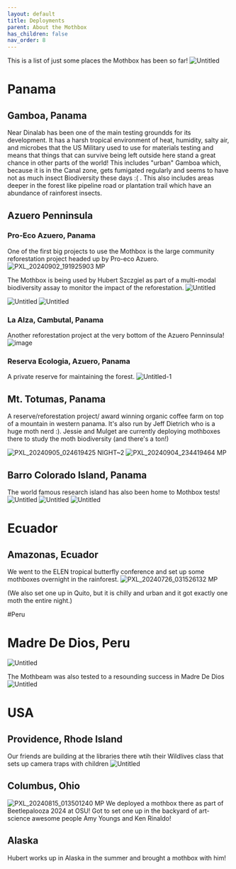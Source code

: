 ```yaml
---
layout: default
title: Deployments
parent: About the Mothbox
has_children: false
nav_order: 8
---
```


This is a list of just some places the Mothbox has been so far!
![Untitled](https://github.com/Digital-Naturalism-Laboratories/Mothbox/assets/742627/5e2ef5ef-b831-48c8-be1d-4448b589193f)

# Panama
## Gamboa, Panama
Near Dinalab has been one of the main testing groundds for its development. It has a harsh tropical environment of heat, humidity, salty air, and microbes that the US Military used to use for materials testing and means that things that can survive being left outside here stand a great chance in other parts of the world! This includes "urban" Gamboa which, because it is in the Canal zone, gets fumigated regularly and seems to have not as much insect Biodiversity these days :( . This also includes areas deeper in the forest like pipeline road or plantation trail which have an abundance of rainforest insects.



## Azuero Penninsula 

### Pro-Eco Azuero, Panama
One of the first big projects to use the Mothbox is the large community reforestation project headed up by Pro-eco Azuero. 
![PXL_20240902_191925903 MP](https://github.com/user-attachments/assets/773a1582-c600-45e4-9176-544acdab91c6)

The Mothbox is being used by Hubert Szczgiel as part of a multi-modal biodiversity assay to monitor the impact of the reforestation.
![Untitled](https://github.com/Digital-Naturalism-Laboratories/Mothbox/assets/742627/d5e6c8e5-c1b5-4987-af3b-e92702a78344)


![Untitled](https://github.com/Digital-Naturalism-Laboratories/Mothbox/assets/742627/f7a802b8-c4ee-4fb1-ac8b-a2baa97649f9)
![Untitled](https://github.com/Digital-Naturalism-Laboratories/Mothbox/assets/742627/f7a802b8-c4ee-4fb1-ac8b-a2baa97649f9)


### La Alza, Cambutal, Panama
Another reforestation project at the very bottom of the Azuero Penninsula!
![image](https://github.com/user-attachments/assets/c76961af-4725-4b31-b094-95b9f81c8f24)


### Reserva Ecologia, Azuero, Panama
A private reserve for maintaining the forest.
![Untitled-1](https://github.com/user-attachments/assets/9ca56cc4-bad1-4d09-ab56-1c67c4102fde)


## Mt. Totumas, Panama
A reserve/reforestation project/ award winning organic coffee farm on top of a mountain in western panama. It's also run by Jeff Dietrich who is a huge moth nerd :). Jessie and Mulget are currently deploying mothboxes there to study the moth biodiversity (and there's a ton!)

![PXL_20240905_024619425 NIGHT~2](https://github.com/user-attachments/assets/0f8fac7a-5350-48ad-b428-d011f63effa6)
![PXL_20240904_234419464 MP](https://github.com/user-attachments/assets/a46d95db-e89f-46d4-9eb0-74fecb9511fb)



## Barro Colorado Island, Panama
The world famous research island has also been home to Mothbox tests!
![Untitled](https://github.com/Digital-Naturalism-Laboratories/Mothbox/assets/742627/1d7f544d-3939-48de-ab7c-da02a9de816b)
![Untitled](https://github.com/Digital-Naturalism-Laboratories/Mothbox/assets/742627/f09bf4ee-0d81-4f5f-9983-d7cb838c9fcc)
![Untitled](https://github.com/Digital-Naturalism-Laboratories/Mothbox/assets/742627/f1e5e95e-a7eb-4db1-b431-9e58b7b3dfa0)



# Ecuador
## Amazonas, Ecuador
We went to the ELEN tropical butterfly conference and set up some mothboxes overnight in the rainforest.
![PXL_20240726_031526132 MP](https://github.com/user-attachments/assets/2aafe962-8fc9-4e45-a4c1-5842c8837b2c)

(We also set one up in Quito, but it is chilly and urban and it got exactly one moth the entire night.)

#Peru

# Madre De Dios, Peru
![Untitled](https://github.com/Digital-Naturalism-Laboratories/Mothbox/assets/742627/a550d7a4-37c1-4d0f-b542-a9406cb97942)

The Mothbeam was also tested to a resounding success in Madre De Dios
![Untitled](https://github.com/Digital-Naturalism-Laboratories/Mothbox/assets/742627/aaa0ec0d-8086-4983-b098-cce9de719fd3)

# USA

## Providence, Rhode Island
Our friends are building at the libraries there wtih their Wildlives class that sets up camera traps with children
![Untitled](https://github.com/user-attachments/assets/36149ac6-2f1e-44c0-8ce8-cbbfcc682b6d)

## Columbus, Ohio
![PXL_20240815_013501240 MP](https://github.com/user-attachments/assets/cc384e51-26eb-4c36-abd2-b8dd6796c7f2)
We deployed a mothbox there as part of Beetlepalooza 2024 at OSU! Got to set one up in the backyard of art-science awesome people Amy Youngs and Ken Rinaldo!

## Alaska
Hubert works up in Alaska in the summer and brought a mothbox with him!
